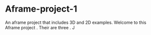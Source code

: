 # Aframe-project-1
An aframe project that includes 3D and 2D examples.
Welcome to this Aframe project . Their are three . J



